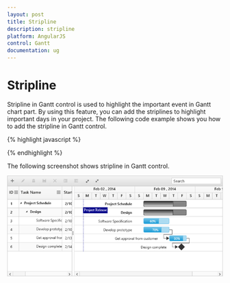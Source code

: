 ```yaml
---
layout: post
title: Stripline
description: stripline
platform: AngularJS
control: Gantt
documentation: ug
---
```


# Stripline

Stripline in Gantt control is used to highlight the important event in Gantt chart part. By using this feature, you can add the striplines to highlight important days in your project. The following code example shows you how to add the stripline in Gantt control.

{% highlight javascript %}

<body ng-controller="GanttCtrl">
   <!--Add  Gantt control here-->    
   <div id="GanttContainer" ej-gantt
      //...
      e-striplines="stripLines" 
      >
   </div>
  <script>
    var stripLines= [{
            day: "01/02/2014",
            label: "Project Release",
            lineStyle: "dotted",
            lineColor: "Darkblue",
            lineWidth: 2
        }]
    angular.module('listCtrl', ['ejangular'])
        .controller('GanttCtrl', function($scope) {
            //...
            $scope.stripLines = "stripLines";
        });
</script>
</body>

{% endhighlight %}

The following screenshot shows stripline in Gantt control.

![](Stripline_images/Stripline_img1.png)
